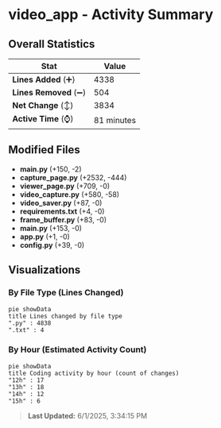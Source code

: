 # video_app - Activity Summary 

## Overall Statistics

| Stat                   | Value                                                             |
| ---------------------- | ----------------------------------------------------------------- |
| **Lines Added** (➕)   | 4338                                          |
| **Lines Removed** (➖) | 504                                        |
| **Net Change** (↕)    | 3834                |
| **Active Time** (⌚)   | 81 minutes |


## Modified Files
- **main.py** (+150, -2)
- **capture_page.py** (+2532, -444)
- **viewer_page.py** (+709, -0)
- **video_capture.py** (+580, -58)
- **video_saver.py** (+87, -0)
- **requirements.txt** (+4, -0)
- **frame_buffer.py** (+83, -0)
- **main.py** (+153, -0)
- **app.py** (+1, -0)
- **config.py** (+39, -0)

## Visualizations

### By File Type (Lines Changed)

```mermaid
pie showData
title Lines changed by file type
".py" : 4838
".txt" : 4
```

### By Hour (Estimated Activity Count)

```mermaid
pie showData
title Coding activity by hour (count of changes)
"12h" : 17
"13h" : 18
"14h" : 12
"15h" : 6
```


> **Last Updated:** 6/1/2025, 3:34:15 PM